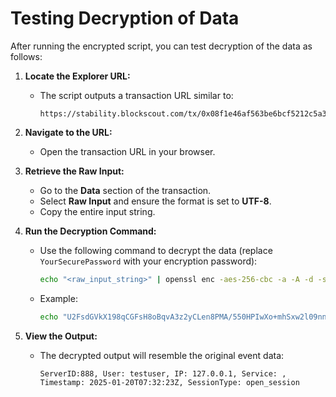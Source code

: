 # **Testing Decryption of Data**

After running the encrypted script, you can test decryption of the data as follows:

1. **Locate the Explorer URL:**
   - The script outputs a transaction URL similar to:
     ```
     https://stability.blockscout.com/tx/0x08f1e46af563be6bcf5212c5a3823f46d2527d6ac0023646019e1e4e2735dc76
     ```

2. **Navigate to the URL:**
   - Open the transaction URL in your browser.

3. **Retrieve the Raw Input:**
   - Go to the **Data** section of the transaction.
   - Select **Raw Input** and ensure the format is set to **UTF-8**.
   - Copy the entire input string.

4. **Run the Decryption Command:**
   - Use the following command to decrypt the data (replace `YourSecurePassword` with your encryption password):
     ```bash
     echo "<raw_input_string>" | openssl enc -aes-256-cbc -a -A -d -salt -pass pass:<YourSecurePassword>
     ```

   - Example:
     ```bash
     echo "U2FsdGVkX198qCGFsH8oBqvA3z2yCLen8PMA/550HPIwXo+mhSxw2l09nnUtImpL+sICNW2c5I+umkJmKU+vxKhbNM/SWOs3+6sXIOxRhfyOaP6qsd4tV+Z3P6BSNA9R24UdsF18TcrxrSNMkco0Y91/zy1OQAbhknL8PM9bYuCHsnL+4KzGJoPHp3K5iX1Y" | openssl enc -aes-256-cbc -a -A -d -salt -pass pass:YourSecurePassword
     ```

5. **View the Output:**
   - The decrypted output will resemble the original event data:
     ```
     ServerID:888, User: testuser, IP: 127.0.0.1, Service: , Timestamp: 2025-01-20T07:32:23Z, SessionType: open_session
     
